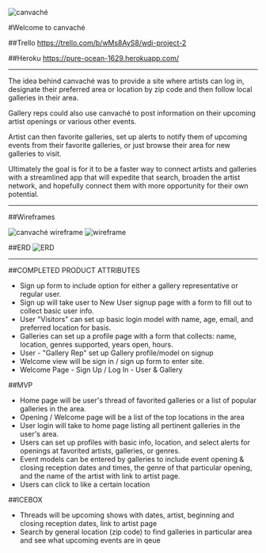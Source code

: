 ![canvaché](https://i.imgur.com/CFFFfa7.png)

#Welcome to canvaché

##Trello
https://trello.com/b/wMs8AyS8/wdi-project-2

##Heroku
https://pure-ocean-1629.herokuapp.com/

***

The idea behind canvaché was to provide a site where artists can log in, designate their preferred area or location by zip code and then follow local galleries in their area.

Gallery reps could also use canvaché to post information on their upcoming artist openings or various other events.  

Artist can then favorite galleries, set up alerts to notify them of upcoming events from their favorite galleries, or just browse their area for new galleries to visit.

Ultimately the goal is for it to be a faster way to connect artists and galleries with a streamlined app that will expedite that search, broaden the artist network, and hopefully connect them with more opportunity for their own potential.

***

##Wireframes

![canvaché wireframe](https://i.imgur.com/s9ku9DS.png)
![wireframe](https://i.imgur.com/hvbKK4y.png)


##ERD
![ERD](https://i.imgur.com/KU52DGW.png)

***

##COMPLETED PRODUCT ATTRIBUTES
* Sign up form to include option for either a gallery representative or regular user.
* Sign up will take user to New User signup page with a form to fill out to collect basic user info.
* User "Visitors" can set up basic login model with name, age, email, and preferred location for basis.
* Galleries can set up a profile page with a form that collects: name, location, genres supported, years open, hours.
* User - "Gallery Rep" set up Gallery profile/model on signup
* Welcome view will be sign in / sign up form to enter site.
* Welcome Page - Sign Up / Log In - User & Gallery

##MVP
* Home page will be user's thread of favorited galleries or a list of popular galleries in the area.
* Opening / Welcome page will be a list of the top locations in the area
* User login will take to home page listing all pertinent galleries in the user's area.
* Users can set up profiles with basic info, location, and select alerts for openings at favorited artists, galleries, or genres.
* Event models can be entered by galleries to include event opening & closing reception dates and times, the genre of that particular opening, and the name of the artist with link to artist page.
* Users can click to like a certain location

##ICEBOX
* Threads will be upcoming shows with dates, artist, beginning and closing reception dates, link to artist page
* Search by general location (zip code) to find galleries in particular area and see what upcoming events are in qeue




